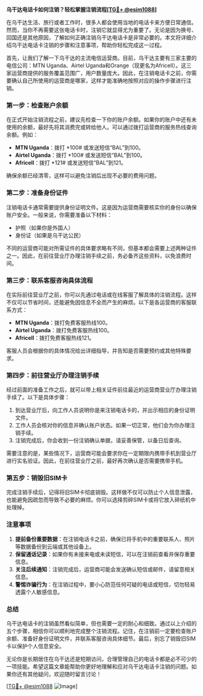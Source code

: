 **乌干达电话卡如何注销？轻松掌握注销流程[[TG💪+ @esim1088](https://t.me/s/esim1088)]**

在乌干达生活、旅行或者工作时，很多人都会使用当地的电话卡来方便日常通信。然而，当你不再需要这张电话卡时，注销它就显得尤为重要了。无论是因为换号、回国还是其他原因，了解如何正确注销乌干达电话卡是非常必要的。本文将详细介绍乌干达电话卡注销的步骤和注意事项，帮助你轻松完成这一过程。

首先，让我们了解一下乌干达的主流电信运营商。目前，乌干达主要有三家主要的电信公司：MTN Uganda、Airtel Uganda和Orange（现更名为Africell）。这三家运营商提供的服务覆盖范围广，用户数量庞大。因此，在注销电话卡之前，你需要确认自己所使用的运营商是哪家，这样才能准确地按照对应的操作步骤进行注销。

### 第一步：检查账户余额

在正式开始注销流程之前，建议先检查一下你的账户余额。如果你的账户中还有未使用的余额，最好先将其消费完或转给他人。可以通过拨打运营商的服务热线查询余额。例如：

- **MTN Uganda**：拨打 *100# 或发送短信“BAL”到100。
- **Airtel Uganda**：拨打 *100# 或发送短信“BAL”到100。
- **Africell**：拨打 *121# 或发送短信“BAL”到121。

确保余额已经清零，这样可以避免注销后出现不必要的费用问题。

### 第二步：准备身份证件

注销电话卡通常需要提供身份证明文件。这是因为运营商需要核实你的身份以确保账户安全。一般来说，你需要准备以下材料：

- 护照（如果你是外国人）
- 身份证（如果是乌干达公民）

不同的运营商可能对所需证件的具体要求略有不同，但基本都会需要上述两种证件之一。因此，在前往营业厅办理注销手续之前，务必备齐这些资料，以免浪费时间。

### 第三步：联系客服咨询具体流程

在实际前往营业厅之前，你可以先通过电话或在线客服了解具体的注销流程。这样不仅可以节省时间，还能避免因信息不全而产生的麻烦。以下是各运营商的客服联系方式：

- **MTN Uganda**：拨打免费客服热线100。
- **Airtel Uganda**：拨打免费客服热线100。
- **Africell**：拨打免费客服热线121。

客服人员会根据你的具体情况给出详细指导，并告知是否需要预约或其他特殊要求。

### 第四步：前往营业厅办理注销手续

经过前面的准备工作之后，就可以带上相关证件前往最近的运营商营业厅办理注销手续了。以下是具体步骤：

1. 到达营业厅后，向工作人员说明你是来注销电话卡的，并出示相应的身份证明文件。
2. 工作人员会核对你的信息并确认账户状态。如果一切正常，他们会为你办理注销手续。
3. 注销完成后，你会收到一份注销确认单据，请妥善保管，以备日后查询。

需要注意的是，某些情况下，运营商可能会要求你在一定期限内携带手机到营业厅进行实名验证。因此，在前往营业厅之前，最好再次确认是否需要携带手机。

### 第五步：销毁旧SIM卡

完成注销手续后，记得将旧SIM卡彻底销毁。这样做不仅可以防止个人信息泄露，也能避免因疏忽而导致不必要的麻烦。你可以选择剪碎SIM卡或将它放入碎纸机中处理掉。

### 注意事项

1. **提前备份重要数据**：在注销电话卡之前，确保已将手机中的重要联系人、照片等数据备份到云端或其他设备上。
2. **保留通话记录**：如果你有未接来电或未读短信，可以在注销前查看并保存重要信息。
3. **关注后续通知**：注销完成后，运营商可能会发送确认短信或邮件，请留意相关信息。
4. **警惕诈骗行为**：在注销过程中，要小心防范任何可疑的电话或短信，切勿轻易透露个人敏感信息。

### 总结

乌干达电话卡的注销虽然看似简单，但也需要一定的耐心和细致。通过以上介绍的五个步骤，相信你可以顺利地完成整个注销流程。记住，在注销前一定要检查账户余额、准备好身份证明文件，并联系客服咨询具体细节。最后，别忘了销毁旧SIM卡以保护个人信息安全。

无论你是长期居住在乌干达还是短期访问，合理管理自己的电话卡都是必不可少的一项技能。希望这篇文章能帮助你更好地理解和应对乌干达电话卡注销的问题。如果你还有其他疑问，欢迎随时留言讨论！

[[TG💪+ @esim1088](https://t.me/s/esim1088) ![Image](https://i.postimg.cc/4NQfJmqS/Snipaste-2025-05-13-00-14-12.png)]